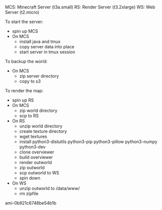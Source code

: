 MCS: Minecraft Server (t3a.small)
RS: Render Server (t3.2xlarge)
WS: Web Server (t2.micro)

To start the server:
- spin up MCS
- On MCS
  - install java and tmux
  - copy server data into place
  - start server in tmux session

To backup the world:
- On MCS
  - zip server directory
  - copy to s3

To render the map:
- spin up RS
- On MCS
  - zip world directory
  - scp to RS
- On RS
  - unzip world directory
  - create texture directory
  - wget textures
  - install python3-distutils python3-pip python3-pillow python3-numpy python3-dev
  - clone overviewer
  - build overviewer
  - render outworld
  - zip outworld
  - scp outworld to WS
  - spin down
- On WS
  - unzip outworld to /data/www/
  - rm zipfile

ami-0b921c6748be54b1b